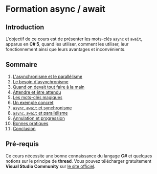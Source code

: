 # Formation async / await

## Introduction

L'objectif de ce cours est de présenter les mots-clés `async` et `await`, apparus en **C# 5**, quand les utiliser, comment les utiliser, leur fonctionnement ainsi que leurs avantages et inconvénients.

## Sommaire

1. [L'asynchronisme et le parallélisme](./docs/part01.md)
1. [Le besoin d'asynchronisme](./docs/part02.md)
1. [Quand on devait tout faire à la main](./docs/part03.md)
1. [Attendre et être attendu](./docs/part04.md)
1. [Les mots-clés magiques](./docs/part05.md)
1. [Un exemple concret](./docs/part06.md)
1. [`async`, `await` et synchronisme](./docs/part07.md)
1. [`async`, `await` et parallélisme](./docs/part08.md)
1. [Annulation et progression](./docs/part09.md)
1. [Bonnes pratiques](./docs/part10.md)
1. [Conclusion](./docs/part11.md)

## Pré-requis

Ce cours nécessite une bonne connaissance du langage **C#** et quelques notions sur le principe de **thread**. Vous pouvez télécharger gratuitement **Visual Studio Community** sur [le site officiel](https://www.visualstudio.com/vs/community/).